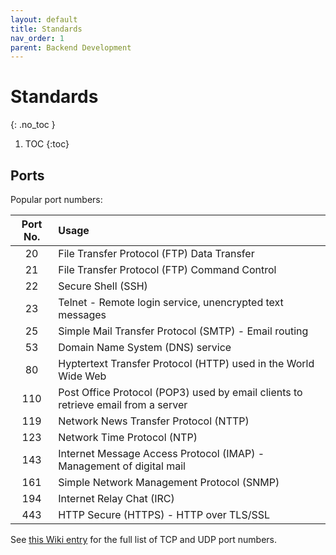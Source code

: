 ```yaml
---
layout: default
title: Standards
nav_order: 1
parent: Backend Development
---
```


# Standards
{: .no_toc }

1. TOC
{:toc}

## Ports
Popular port numbers:

| Port No. | Usage |
| :------: | :---- |
| 20 | File Transfer Protocol (FTP) Data Transfer |
| 21 | File Transfer Protocol (FTP) Command Control |
| 22 | Secure Shell (SSH) |
| 23 | Telnet - Remote login service, unencrypted text messages |
| 25 | Simple Mail Transfer Protocol (SMTP) - Email routing |
| 53 | Domain Name System (DNS) service |
| 80 | Hyptertext Transfer Protocol (HTTP) used in the World Wide Web |
| 110 | Post Office Protocol (POP3) used by email clients to retrieve email from a server |
| 119 | Network News Transfer Protocol (NTTP) |
| 123 | Network Time Protocol (NTP) |
| 143 | Internet Message Access Protocol (IMAP) - Management of digital mail |
| 161 | Simple Network Management Protocol (SNMP) |
| 194 | Internet Relay Chat (IRC) |
| 443 | HTTP Secure (HTTPS) - HTTP over TLS/SSL |


See [this Wiki entry](https://en.wikipedia.org/wiki/List_of_TCP_and_UDP_port_numbers) for the full list of TCP and UDP port numbers.
